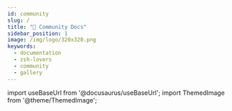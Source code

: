```yaml
---
id: community
slug: /
title: "👥 Community Docs"
sidebar_position: 1
image: /img/logo/320x320.png
keywords:
  - documentation
  - zsh-lovers
  - community
  - gallery
---
```


<!-- @format -->

import useBaseUrl from '@docusaurus/useBaseUrl';
import ThemedImage from '@theme/ThemedImage';

<span className="RightView">
  <ThemedImage
  className="ImageView"
  alt="Zsh Image"
  sources={{
      light: useBaseUrl('/img/zsh/zsh2.png'),
      dark: useBaseUrl('/img/zsh/zsh1.png'),
    }}
  />
</span>
